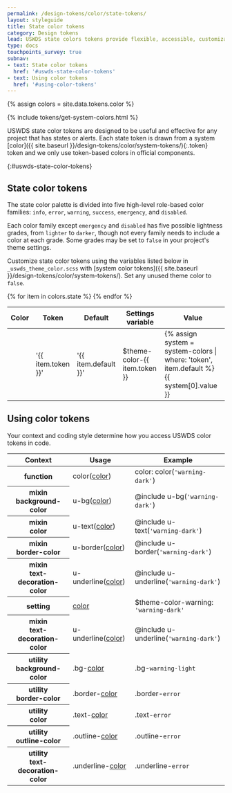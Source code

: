 ```yaml
---
permalink: /design-tokens/color/state-tokens/
layout: styleguide
title: State color tokens
category: Design tokens
lead: USWDS state colors tokens provide flexible, accessible, customizable colors for warning, error, and other states
type: docs
touchpoints_survey: true
subnav:
- text: State color tokens
  href: '#uswds-state-color-tokens'
- text: Using color tokens
  href: '#using-color-tokens'
---
```


{% assign colors = site.data.tokens.color %}

{% include tokens/get-system-colors.html %}

USWDS state color tokens are designed to be useful and effective for any project that has states or alerts. Each state token is drawn from a system [color]({{ site.baseurl }}/design-tokens/color/system-tokens/){:.token} token and we only use token-based colors in official components.

{:#uswds-state-color-tokens}
## State color tokens
The state color palette is divided into five high-level role-based color families: `info`, `error`, `warning`, `success`, `emergency`, and `disabled`.

Each color family except `emergency` and `disabled` has five possible lightness grades, from `lighter` to `darker`, though not every family needs to include a color at each grade. Some grades may be set to `false` in your project's theme settings.

Customize state color tokens using the variables listed below in `_uswds_theme_color.scss` with [system color tokens]({{ site.baseurl }}/design-tokens/color/system-tokens/). Set any unused theme color to `false`.

<div class="site-table-wrapper">
  <table class="usa-table--borderless site-table-responsive">
    <thead>
      <tr>
        <th scope="col">Color</th>
        <th scope="col">Token</th>
        <th scope="col">Default</th>
        <th scope="col">Settings variable</th>
        <th scope="col" class="text-right">Value</th>
      </tr>
    </thead>
    <tbody>
      {% for item in colors.state %}
        <tr>
          <th scope="row" data-title="Color" class="flex-align-center">
            <span class="site-inline-swatch bg-{{ item.token }}"></span>
          </th>
          <td data-title="Token">
            <span class="utility-class font-mono-2xs">'{{ item.token }}'</span>
          </td>
          <td data-title="Default" class="font-mono-2xs">
            '{{ item.default }}'
          </td>
          <td data-title="Settings var" class="font-mono-2xs">
            $theme-color-{{ item.token }}
          </td>
          <td data-title="Value" class="font-mono-2xs text-right">
            {% assign system = system-colors | where: 'token', item.default %}
            {{ system[0].value }}
          </td>
        </tr>
      {% endfor %}
    </tbody>
  </table>
</div>

## Using color tokens
Your context and coding style determine how you access USWDS color tokens in code.

<div class="site-table-wrapper">
  <table class="usa-table--borderless site-table-responsive">
    <thead>
      <tr>
        <th scope="col">Context</th>
        <th scope="col">Usage</th>
        <th scope="col">Example</th>
      </tr>
    </thead>
    <tbody class="font-mono-2xs">
      <tr>
        <th scope="row" data-title="Context">
          <span class="font-lang-3">function</span>
        </th>
        <td data-title="Description">
          <span>
            color(<a href="{{ site.baseurl }}/design-tokens/color/state-tokens/" class="token">color</a>)
          </span>
        </td>
        <td data-title="Example">
          <span>
            color: color(<code>'warning-dark'</code>)
          </span>
        </td>
      </tr>
      <tr>
        <th scope="row" data-title="Context">
          <span class="font-lang-3">
            <span>mixin</span><br/>
            <span class="text-normal">background-color</span>
          </span>
        </th>
        <td data-title="Description">
          <span>
            u-bg(<a href="{{ site.baseurl }}/design-tokens/color/state-tokens/" class="token">color</a>)
          </span>
        </td>
        <td data-title="Example">
          <span>
            @include u-bg(<code>'warning-dark'</code>)<br/>
          </span>
        </td>
      </tr>
      <tr>
        <th scope="row" data-title="Context">
          <span class="font-lang-3">
            <span>mixin</span><br/>
            <span class="text-normal">color</span>
          </span>
        </th>
        <td data-title="Description">
          <span>
            u-text(<a href="{{ site.baseurl }}/design-tokens/color/state-tokens/" class="token">color</a>)<br/>
          </span>
        </td>
        <td data-title="Example">
          <span>
            @include u-text(<code>'warning-dark'</code>)<br/>
          </span>
        </td>
      </tr>
      <tr>
        <th scope="row" data-title="Context">
          <span class="font-lang-3">
            <span>mixin</span><br/>
            <span class="text-normal">border-color</span>
          </span>
        </th>
        <td data-title="Description">
          <span>
            u-border(<a href="{{ site.baseurl }}/design-tokens/color/state-tokens/" class="token">color</a>)
          </span>
        </td>
        <td data-title="Example">
          <span>
            @include u-border(<code>'warning-dark'</code>)<br/>
          </span>
        </td>
      </tr>
      <tr>
        <th scope="row" data-title="Context">
          <span class="font-lang-3">
            <span>mixin</span><br/>
            <span class="text-normal">text-decoration-color</span>
          </span>
        </th>
        <td data-title="Description">
          <span>
            u-underline(<a href="{{ site.baseurl }}/design-tokens/color/state-tokens/" class="token">color</a>)
          </span>
        </td>
        <td data-title="Example">
          <span>
            @include u-underline(<code>'warning-dark'</code>)<br/>
          </span>
        </td>
      </tr>
      <tr>
        <th scope="row" data-title="Context">
          <span>
            <span class="font-lang-3">setting</span><br/>
          </span>
        </th>
        <td data-title="Description">
          <span>
            <a href="{{ site.baseurl }}/design-tokens/color/state-tokens/" class="token">color</a>
          </span>
        </td>
        <td data-title="Example">
          <span>
            $theme-color-warning: <code>'warning-dark'</code>
          </span>
        </td>
      </tr>
      <tr>
        <th scope="row" data-title="Context">
          <span class="font-lang-3">
            <span>mixin</span><br/>
            <span class="text-normal">text-decoration-color</span>
          </span>
        </th>
        <td data-title="Description">
          <span>
            u-underline(<a href="{{ site.baseurl }}/design-tokens/color/state-tokens/" class="token">color</a>)
          </span>
        </td>
        <td data-title="Example">
          <span>
            @include u-underline(<code>'warning-dark'</code>)<br/>
          </span>
        </td>
      </tr>
      <tr>
        <th scope="row" data-title="Context">
          <span class="font-lang-3">
            <span>utility</span><br/>
            <span class="text-normal">background-color</span>
          </span>
        </th>
        <td data-title="Description">
          <span>
            .bg-<a href="{{ site.baseurl }}/design-tokens/color/state-tokens/" class="token">color</a>
          </span>
        </td>
        <td data-title="Example">
          <span>
            .bg-<code>warning-light</code>
          </span>
        </td>
      </tr>
      <tr>
        <th scope="row" data-title="Context">
          <span class="font-lang-3">
            <span>utility</span><br/>
            <span class="text-normal">border-color</span>
          </span>
        </th>
        <td data-title="Description">
          <span>
            .border-<a href="{{ site.baseurl }}/design-tokens/color/state-tokens/" class="token">color</a>
          </span>
        </td>
        <td data-title="Example">
          <span>
            .border-<code>error</code>
          </span>
        </td>
      </tr>
      <tr>
        <th scope="row" data-title="Context">
          <span class="font-lang-3">
            <span>utility</span><br/>
            <span class="text-normal">color</span>
          </span>
        </th>
        <td data-title="Description">
          <span>
            .text-<a href="{{ site.baseurl }}/design-tokens/color/state-tokens/" class="token">color</a>
          </span>
        </td>
        <td data-title="Example">
          <span>
            .text-<code>error</code>
          </span>
        </td>
      </tr>
      <tr>
        <th scope="row" data-title="Context">
          <span class="font-lang-3">
            <span>utility</span><br/>
            <span class="text-normal">outline-color</span>
          </span>
        </th>
        <td data-title="Description">
          <span>
            .outline-<a href="{{ site.baseurl }}/design-tokens/color/state-tokens/" class="token">color</a>
          </span>
        </td>
        <td data-title="Example">
          <span>
            .outline-<code>error</code>
          </span>
        </td>
      </tr>
      <tr>
        <th scope="row" data-title="Context">
          <span class="font-lang-3">
            <span>utility</span><br/>
            <span class="text-normal">text-decoration-color</span>
          </span>
        </th>
        <td data-title="Description">
          <span>
            .underline-<a href="{{ site.baseurl }}/design-tokens/color/state-tokens/" class="token">color</a>
          </span>
        </td>
        <td data-title="Example">
          <span>
            .underline-<code>error</code>
          </span>
        </td>
      </tr>
    </tbody>
  </table>
</div>
